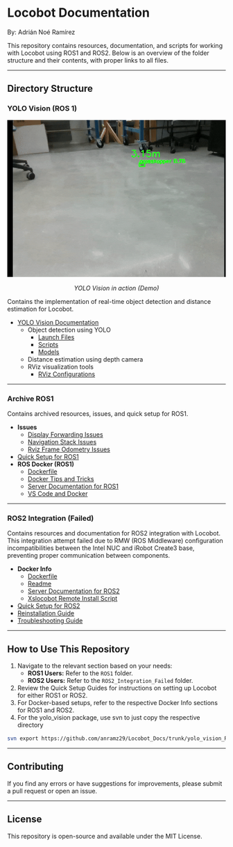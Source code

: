 # Locobot Documentation

By: Adrián Noé Ramírez

This repository contains resources, documentation, and scripts for working with Locobot using ROS1 and ROS2. Below is an overview of the folder structure and their contents, with proper links to all files.

---
## Directory Structure
### YOLO Vision (ROS 1)


<div align="center">
  <img src="yolo_vision_ROS1/images/Yolo_Vision.gif" alt="YOLO Vision Demo Video" width="800"/>
  <p><em>YOLO Vision in action (Demo)</em></p>
</div>

Contains the implementation of real-time object detection and distance estimation for Locobot.
- [YOLO Vision Documentation](yolo_vision_ROS1/readme.md)
  - Object detection using YOLO
    - [Launch Files](yolo_vision_ROS1/launch/)
    - [Scripts](yolo_vision_ROS1/scripts/)
    - [Models](yolo_vision_ROS1/models/)
  - Distance estimation using depth camera
  - RViz visualization tools
    - [RViz Configurations](yolo_vision_ROS1/rviz/)

---

### Archive ROS1
Contains archived resources, issues, and quick setup for ROS1.
- **Issues**
  - [Display Forwarding Issues](ROS1/Issues/Display_Forwarding_Issues.md)
  - [Navigation Stack Issues](ROS1/Issues/Navigation_Stack_Issues.md)
  - [Rviz Frame Odometry Issues](ROS1/Issues/Rviz_Frame_Odometry_Issues.md)
- [Quick Setup for ROS1](ROS1/quick_setup_Ros1.md)
- **ROS Docker (ROS1)**
  - [Dockerfile](ROS1/Docker/Dockerfile)
  - [Docker Tips and Tricks](ROS1/Docker/Docker_Tips_and_Tricks.md)
  - [Server Documentation for ROS1](ROS1/Docker/Server_Documentation_Ros1.md)
  - [VS Code and Docker](ROS1/Docker/VS_Code_and_Docker.md)

---

### ROS2 Integration (Failed)
Contains resources and documentation for ROS2 integration with Locobot. This integration attempt failed due to RMW (ROS Middleware) configuration incompatibilities between the Intel NUC and iRobot Create3 base, preventing proper communication between components.

- **Docker Info**
  - [Dockerfile](ROS2_Integration_Failed/docker_info/Dockerfile)
  - [Readme](ROS2_Integration_Failed/docker_info/README.md)
  - [Server Documentation for ROS2](ROS2_Integration_Failed/docker_info/Server_Documentation_Ros2.md)
  - [Xslocobot Remote Install Script](ROS2_Integration_Failed/docker_info/xslocobot_remote_install.sh)
- [Quick Setup for ROS2](ROS2_Integration_Failed/quick_setup_ros2.md)
- [Reinstallation Guide](ROS2_Integration_Failed/reinstallation.md)
- [Troubleshooting Guide](ROS2_Integration_Failed/troubleshooting.md)

---
## How to Use This Repository
1. Navigate to the relevant section based on your needs:
   - **ROS1 Users:** Refer to the `ROS1` folder.
   - **ROS2 Users:** Refer to the `ROS2_Integration_Failed` folder.
2. Review the Quick Setup Guides for instructions on setting up Locobot for either ROS1 or ROS2.
3. For Docker-based setups, refer to the respective Docker Info sections for ROS1 and ROS2.
4. For the yolo_vision package, use svn to just copy the respective directory

```bash
svn export https://github.com/anramz29/Locobot_Docs/trunk/yolo_vision_ROS1
```
---

## Contributing

If you find any errors or have suggestions for improvements, please submit a pull request or open an issue.

---
## License
This repository is open-source and available under the MIT License.